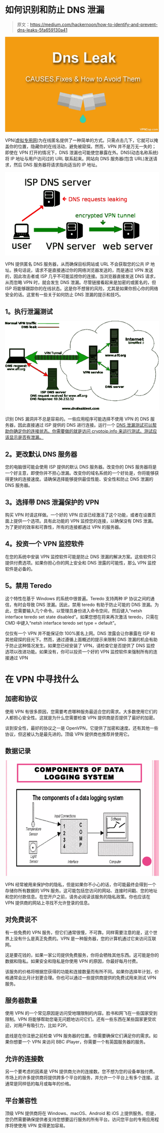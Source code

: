 # 如何识别和防止 DNS 泄漏

> 原文：<https://medium.com/hackernoon/how-to-identify-and-prevent-dns-leaks-5fa659130a41>

![](img/ff7c54375ee7fedde850bafaa6bfecbb.png)

VPN([虚拟专用网](https://www.cisco.com/c/en/us/products/security/vpn-endpoint-security-clients/what-is-vpn.html))为在线匿名提供了一种简单的方式。只需点击几下，它就可以掩盖你的位置，隐藏你的在线活动，避免被窥探。然而，VPN 并不是万无一失的；即使在 VPN 打开的情况下，DNS 泄漏也可能使您暴露在外。DNS(动态名称系统)将 IP 地址与用户访问过的 URL 联系起来。网站向 DNS 服务器(包含 URL)发送请求，然后 DNS 服务器将请求指向适当的 IP 地址。

![](img/14965f3c2473f3e18d5d8376b9e37c4d.png)

VPN 提供匿名 DNS 服务器，从而确保目标网站或 URL 不会获取您的公共 IP 地址。换句话说，请求不是直接通过你的网络浏览器发送的，而是通过 VPN 发送的，因此攻击者或 ISP 几乎不可能监控你的连接。当浏览器直接发送 DNS 请求，从而忽略 VPN 时，就会发生 DNS 泄漏。尽管链接看起来是加密的或匿名的，但 ISP 将能够跟踪你的在线状态。这是你不想冒的风险，尤其是如果你担心你的网络安全的话。这里有一些关于如何防止 DNS 泄漏的提示和技巧。

## **1。执行泄漏测试**

![](img/a92d4bcd57151f17aa87f0d330e26e2f.png)

识别 DNS 漏洞并不总是容易的。一些应用程序可能选择不使用 VPN 的 DNS 服务器，因此直接通过 ISP 提供的 DNS 进行连接。运行一个 [DNS 泄漏测试可以帮助你确定你的连接状态。你需要做的就是访问 cryptoip.info 来运行测试。测试应该显示是否有泄漏。](https://www.proxyrack.com/dns-leak-test/)

## **2。更改默认 DNS 服务器**

您的电脑很可能会使用 ISP 提供的默认 DNS 服务器。改变你的 DNS 服务器将是一个好主意，即使你并不担心泄漏。改变你的域名系统的一个好处是，你将能够获得更快的连接速度。请确保选择能够提供最佳性能、安全性和防止 DNS 泄漏的 DNS 服务器。

## **3。选择带 DNS 泄漏保护的 VPN**

购买 VPN 时请这样做。一个好的 VPN 应该已经激活了这个功能，或者在设置页面上提供一个选项。具有此功能的 VPN 监控您的连接，以确保没有 DNS 泄漏。为了更好的效率和可靠性，所有的连接都通过 VPN 的服务器。

## **4。投资一个 VPN 监控软件**

在您的系统中安装 VPN 监控软件可能是防止 DNS 泄漏的解决方案。这些软件只提供付费选项。如果你担心你的网上安全和 DNS 泄露的可能性，那么 VPN 监控软件是必备的。

## **5。禁用 Teredo**

这个特性在基于 Windows 的系统中很普遍。Teredo 支持两种 IP 协议之间的通信，有时会导致 DNS 泄漏。因此，禁用 teredo 有助于防止可能的 DNS 泄漏。为此，您需要输入几个命令。以管理员身份进入命令空间，然后键入“netsh interface teredo set state disabled”。如果您想在将来再次激活 teredo，只需在 CMD 中键入“netsh interface teredo set type = default”。

仅仅有一个 VPN 并不能保证你 100%匿名上网。DNS 泄露会让你暴露在 ISP 和其他窥探的目光下。然而，通过遵循上面概述的提示来限制 DNS 泄漏的机会有助于防止这种情况发生。如果您已经安装了 VPN，请检查它是否提供了 DNS 监控选项以改进功能。如果没有，你可以投资一个好的 VPN 监控软件来强制所有的连接通过 VPN

# **在 VPN 中寻找什么**

## **加密和协议**

使用 VPN 有很多原因，您需要考虑哪种服务最适合您的需求。大多数使用它们的人都担心安全性。这就是为什么您需要检查 VPN 提供商是否提供了最好的加密。

谈到安全性，最好的协议之一是 OpenVPN，它提供了加密和速度。还有其他一些协议，但这被认为是最先进的。顶级 VPN 提供商也推荐并使用它。

## **数据记录**

![](img/0ca29acf5d5b7c0427dbcdf1f02245a0.png)

VPN 经常被用来保护你的隐私，但是如果你不小心的话，你可能最终会得到一个存储你所有数据的 VPN 服务。这可能包括您访问的网站、连接时间戳、您的地址和您的付款信息。在您开户之前，请务必阅读该服务的隐私政策。你也应该在 VPN 提供商的网站上寻找不允许登录的信息。

## **对免费说不**

有一些免费的 VPN 服务，但它们通常很慢，不可靠。同样需要注意的是，这个世界上没有什么是真正免费的。VPN 是一种服务器，您的计算机通过它来访问互联网。

这是要花钱的，如果一家公司提供免费服务，你将会牺牲其他东西。这可能是你的数据和隐私。如果安全和隐私是你使用 VPN 的原因，你最好每月付费。

该服务的价格将根据您获得的功能和连接数量而有所不同。如果你选择年计划，价格通常会比月计划更合理。你也可以通过一些提供商提供的免费试用来测试 VPN 服务。

## **服务器数量**

使用 VPN 的一个常见原因是访问受地理限制的内容。脸书和网飞在一些国家受到限制。VPN 将能够帮助您毫无问题地访问它们。还有一些东西在某些国家更受欢迎，对用户有吸引力，比如 P2P。

底线是在你注册之前检查 VPN 服务器的位置。你需要确保它们满足你的需求。如果你想要一个 VPN 来访问 BBC iPlayer，你需要一个有英国服务器的服务。

## **允许的连接数**

另一个要考虑的因素是 VPN 提供商允许的连接数。您不想为您的设备单独付费。市场上的许多提供商将提供跨多个平台的服务，并允许一个平台上有多个连接。这通常是同样低的每月或每年的价格。

## **平台兼容性**

顶级 VPN 提供商将在 Windows、macOS、Android 和 iOS 上提供服务。但是，您仍然需要确保提供者支持您想要运行服务的所有平台。访问您平台的专用应用程序将使使用 VPN 变得更加容易。